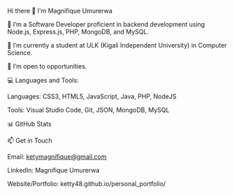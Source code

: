 Hi there 👋 I'm Magnifique Umurerwa

🔭 I’m a Software Developer proficient in backend development using Node.js, Express.js, PHP, MongoDB, and MySQL.

🌱 I’m currently a student at ULK (Kigali Independent University) in Computer Science.

👯 I’m open to opportunities.

💻 Languages and Tools:

Languages: CSS3, HTML5, JavaScript, Java, PHP, NodeJS

Tools: Visual Studio Code, Git, JSON, MongoDB, MySQL

📊 GitHub Stats


📫 Get in Touch

Email: ketymagnifique@gmail.com

LinkedIn: Magnifique Umurerwa

Website/Portfolio: ketty48.github.io/personal_portfolio/
